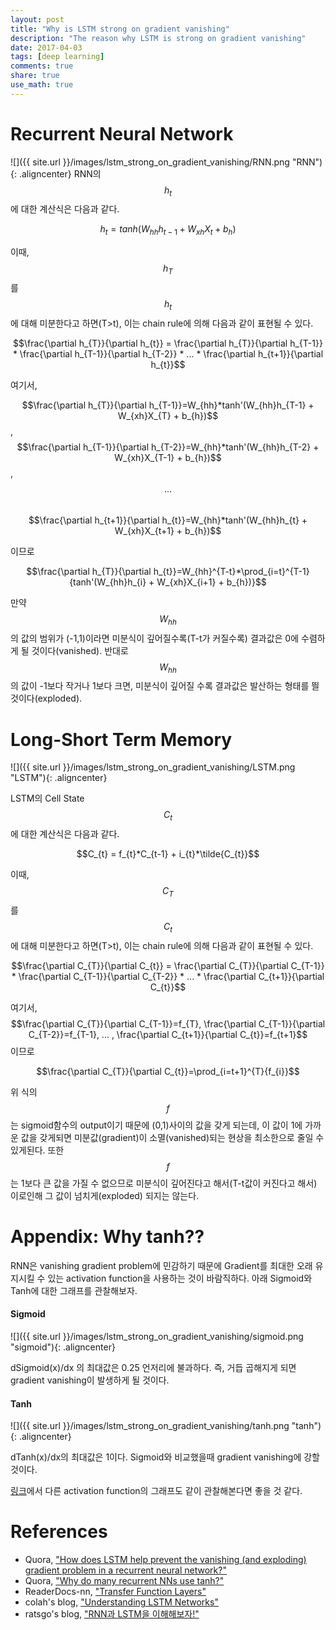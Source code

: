 ```yaml
---
layout: post
title: "Why is LSTM strong on gradient vanishing"
description: "The reason why LSTM is strong on gradient vanishing"
date: 2017-04-03
tags: [deep learning]
comments: true
share: true
use_math: true
---
```


# Recurrent Neural Network

![]({{ site.url }}/images/lstm_strong_on_gradient_vanishing/RNN.png "RNN"){: .aligncenter}
RNN의 $$h_{t}$$에 대한 계산식은 다음과 같다.  
  
$$h_{t}=tanh(W_{hh}h_{t-1} + W_{xh}X_{t} + b_{h})$$

이때, $$h_{T}$$를 $$h_{t}$$에 대해 미분한다고 하면(T>t), 이는 chain rule에 의해 다음과 같이 표현될 수 있다. 
 
$$\frac{\partial h_{T}}{\partial h_{t}} = 
\frac{\partial h_{T}}{\partial h_{T-1}} * 
\frac{\partial h_{T-1}}{\partial h_{T-2}} *
... * 
\frac{\partial h_{t+1}}{\partial h_{t}}$$    

여기서,    

$$\frac{\partial h_{T}}{\partial h_{T-1}}=W_{hh}*tanh'(W_{hh}h_{T-1} + W_{xh}X_{T} + b_{h})$$, 
$$\frac{\partial h_{T-1}}{\partial h_{T-2}}=W_{hh}*tanh'(W_{hh}h_{T-2} + W_{xh}X_{T-1} + b_{h})$$,     
$$...$$    
$$\frac{\partial h_{t+1}}{\partial h_{t}}=W_{hh}*tanh'(W_{hh}h_{t} + W_{xh}X_{t+1} + b_{h})$$    

이므로

$$\frac{\partial h_{T}}{\partial h_{t}}=W_{hh}^{T-t}*\prod_{i=t}^{T-1}{tanh'(W_{hh}h_{i} + W_{xh}X_{i+1} + b_{h})}$$

만약 $$W_{hh}$$의 값의 범위가 (-1,1)이라면 미분식이 깊어질수록(T-t가 커질수록) 결과값은 0에 수렴하게 될 것이다(vanished). 반대로 $$W_{hh}$$의 값이 -1보다 작거나 1보다 크면, 미분식이 깊어질 수록 결과값은 발산하는 형태를 띌 것이다(exploded).

# Long-Short Term Memory

![]({{ site.url }}/images/lstm_strong_on_gradient_vanishing/LSTM.png "LSTM"){: .aligncenter}

LSTM의 Cell State $$C_{t}$$에 대한 계산식은 다음과 같다.

$$C_{t} = f_{t}*C_{t-1} + i_{t}*\tilde{C_{t}}$$

이때, $$C_{T}$$를 $$C_{t}$$에 대해 미분한다고 하면(T>t), 이는 chain rule에 의해 다음과 같이 표현될 수 있다. 

$$\frac{\partial C_{T}}{\partial C_{t}} = 
\frac{\partial C_{T}}{\partial C_{T-1}} * 
\frac{\partial C_{T-1}}{\partial C_{T-2}} *
... * 
\frac{\partial C_{t+1}}{\partial C_{t}}$$    

여기서, $$\frac{\partial C_{T}}{\partial C_{T-1}}=f_{T}, \frac{\partial C_{T-1}}{\partial C_{T-2}}=f_{T-1}, ... , \frac{\partial C_{t+1}}{\partial C_{t}}=f_{t+1}$$ 이므로

$$\frac{\partial C_{T}}{\partial C_{t}}=\prod_{i=t+1}^{T}{f_{i}}$$

위 식의 $$f$$는 sigmoid함수의 output이기 때문에 (0,1)사이의 값을 갖게 되는데, 이 값이 1에 가까운 값을 갖게되면 미분값(gradient)이 소멸(vanished)되는 현상을 최소한으로 줄일 수 있게된다. 
또한 $$f$$는 1보다 큰 값을 가질 수 없으므로 미분식이 깊어진다고 해서(T-t값이 커진다고 해서) 이로인해 그 값이 넘치게(exploded) 되지는 않는다.

# Appendix: Why tanh??

RNN은 vanishing gradient problem에 민감하기 때문에 Gradient를 최대한 오래 유지시킬 수 있는 activation function을 사용하는 것이 바람직하다. 
아래 Sigmoid와 Tanh에 대한 그래프를 관찰해보자.

#### Sigmoid
![]({{ site.url }}/images/lstm_strong_on_gradient_vanishing/sigmoid.png "sigmoid"){: .aligncenter}

dSigmoid(x)/dx 의 최대값은 0.25 언저리에 불과하다. 즉, 거듭 곱해지게 되면 gradient vanishing이 발생하게 될 것이다.

#### Tanh
![]({{ site.url }}/images/lstm_strong_on_gradient_vanishing/tanh.png "tanh"){: .aligncenter}

dTanh(x)/dx의 최대값은 1이다. Sigmoid와 비교했을때 gradient vanishing에 강할 것이다.

[링크](https://nn.readthedocs.io/en/rtd/transfer/)에서 다른 activation function의 그래프도 같이 관찰해본다면 좋을 것 같다.

# References

* Quora, ["How does LSTM help prevent the vanishing (and exploding) gradient problem in a recurrent neural network?"](https://www.quora.com/How-does-LSTM-help-prevent-the-vanishing-and-exploding-gradient-problem-in-a-recurrent-neural-network)
* Quora, ["Why do many recurrent NNs use tanh?"](https://www.quora.com/Why-do-many-recurrent-NNs-use-tanh)
* ReaderDocs-nn, ["Transfer Function Layers"](https://nn.readthedocs.io/en/rtd/transfer/)
* colah's blog, ["Understanding LSTM Networks"](http://colah.github.io/posts/2015-08-Understanding-LSTMs/)
* ratsgo's blog, ["RNN과 LSTM을 이해해보자!"](https://ratsgo.github.io/natural%20language%20processing/2017/03/09/rnnlstm/)

